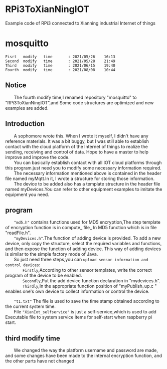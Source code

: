 # RPi3ToXianNingIOT
Example code of RPi3 connected to Xianning industrial Internet of things
# mosquitto
`Fisrt   modify   time       : 2021/05/26    16:13`</br>
`Second  modify   time       : 2021/05/28    21:49`</br>
`Third   modify   time       : 2021/06/15    19:40`</br>
`Fourth  modify   time       : 2021/08/08    10:44`</br> 
## Notice
&nbsp;&nbsp;&nbsp;&nbsp;&nbsp;&nbsp;&nbsp;The fourth  modify time,I renamed repository "mosquitto" to "RPi3ToXianNingIOT",and Some code structures are optimized and new examples are added.</br>
## Introduction
&nbsp;&nbsp;&nbsp;&nbsp;&nbsp;&nbsp;&nbsp;A sophomore wrote this. When I wrote it myself, I didn't have any reference materials. It was a bit buggy, but I was still able to establish contact with the cloud platform of the Internet of things to realize the sending, receiving and control of data. Hope to have a master to help improve and improve the code.</br>
&nbsp;&nbsp;&nbsp;&nbsp;&nbsp;&nbsp;&nbsp;You can basically establish contact with all IOT cloud platforms through this program.just need you to modify some necessary information required.</br>
&nbsp;&nbsp;&nbsp;&nbsp;&nbsp;&nbsp;&nbsp;The necessary information mentioned above is contained in the header file named myMqtt.In it, I wrote a structure for storing those information.</br>
&nbsp;&nbsp;&nbsp;&nbsp;&nbsp;&nbsp;&nbsp;The device to be added also has a template structure in the header file named myDevices.You can refer to other equipment examples to imitate the equipment you need.</br>
## program
&nbsp;&nbsp;&nbsp;&nbsp;&nbsp;&nbsp;&nbsp;`"md5.h"` contains functions used for MD5 encryption,The step template of encryption function is in compute_ file_ In MD5 function which is in file "readFile.h".</br>
&nbsp;&nbsp;&nbsp;&nbsp;&nbsp;&nbsp;&nbsp;`"myDevices.h"`.The function of adding device is provided. To add a new device, only copy the structure, select the required variables and functions, and then expose the function of adding device. This way of adding devices is similar to the simple factory mode of Java.</br>
&nbsp;&nbsp;&nbsp;&nbsp;&nbsp;&nbsp;&nbsp;So just need three steps,you can `upload sensor information and control devices`:</br>
&nbsp;&nbsp;&nbsp;&nbsp;&nbsp;&nbsp;&nbsp;&nbsp;&nbsp;&nbsp;&nbsp;&nbsp;&nbsp;&nbsp;`Firstly`,According to other sensor templates, write the correct program of the device to be enabled.</br>
&nbsp;&nbsp;&nbsp;&nbsp;&nbsp;&nbsp;&nbsp;&nbsp;&nbsp;&nbsp;&nbsp;&nbsp;&nbsp;&nbsp;`Secondly`,Put the add device function declaration in "mydevices.h".</br>
&nbsp;&nbsp;&nbsp;&nbsp;&nbsp;&nbsp;&nbsp;&nbsp;&nbsp;&nbsp;&nbsp;&nbsp;&nbsp;&nbsp;`Thirdly`,In the appropriate function position of "myPublish_up.c " enables one's own device to collect information or control the device.</br>
  
&nbsp;&nbsp;&nbsp;&nbsp;&nbsp;&nbsp;&nbsp;`"t1.txt"` The file is used to save the time stamp obtained according to the current system time.</br>
&nbsp;&nbsp;&nbsp;&nbsp;&nbsp;&nbsp;&nbsp;File `"XianIot_selfservice"` is just a self-service,which is used to add Executable file to system service items for self-start when raspberry pi start.</br>

## third modify time
&nbsp;&nbsp;&nbsp;&nbsp;&nbsp;&nbsp;&nbsp;We changed the way the platform username and password are made, and some changes have been made to the internal encryption function, and the other parts have not changed
